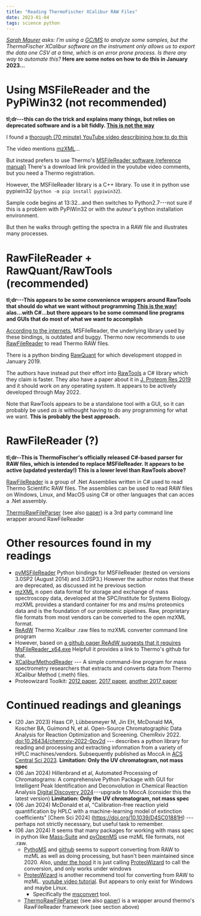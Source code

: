 ```yaml
---
title: "Reading ThermoFischer XCalibur RAW Files"
date: 2023-01-04
tags: science python
---
```


_[Sarah Maurer](https://directory.ccsu.edu/person/sarah-maurer) asks:  I'm using a [GC/MS](https://en.wikipedia.org/wiki/Gas_chromatography–mass_spectrometry) to analyze some samples, but the ThermoFischer XCalibur software on the instrument only allows us to export the data one CSV at a time, which is an error prone process.  Is there any way to automate this?_  **Here are some notes on how to do this in January 2023...**


# Using MSFileReader and the PyPiWin32 (not recommended)

**tl;dr---this can do the trick and explains many things, but relies on deprecated software and is a bit fiddly.  [This is not the way](https://tenor.com/bul54.gif)** 

I found a [thorough (70 minute) YouTube video describining how to do this](https://www.youtube.com/watch?v=Aj5rd6p1Q1s)

The video mentions [mzXML](http://tools.proteomecenter.org/wiki/index.php?title=Formats%3AmzXML#Thermo.2FXCalibur)...

But instead prefers to use Thermo's [MSFileReader software (reference manual)](https://tools.thermofisher.com/content/sfs/manuals/Man-XCALI-97542-MSFileReader-30-Ref-ManXCALI97542-A-EN.pdf) There's a download link provided in the youtube video comments, but you need a Thermo registration.

However, the MSFileReader library is a C++ library. To use it in python use pypiwin32 (`python -m pip install pypiwin32`). 

Sample code begins at 13:32...and then switches to Python2.7---not sure if this is a problem with PyPiWin32 or with the auteur's python installation environment.

But then he walks through getting the spectra in a RAW file and illustrates many processes.


# RawFileReader + RawQuant/RawTools (recommended)

**tl;dr---This appears to be some convenience wrappers around RawTools that should do what we want without programming [This is the way!](https://tenor.com/bpEmY.gif) alas...with C#...but there appears to be some command line programs and GUIs that do most of what we want to accomplish**

[According to the internets](https://github.com/frallain/pymsfilereader), MSFileReader, the underlying library used by these bindings, is outdated and buggy. Thermo now recommends to use [RawFileReader](https://planetorbitrap.com/rawfilereader) to read Thermo RAW files. 

There is a python binding [RawQuant](https://github.com/kevinkovalchik/RawQuant) for which development stopped in January 2019.

The authors have instead put their effort into [RawTools](https://github.com/kevinkovalchik/RawTools) a C# library which they claim is faster.  They also have a paper about it in [J. Proteom Res 2019](https://pubs.acs.org/doi/10.1021/acs.jproteome.8b00721) and it should work on any operating system.  It appears to be actively developed through May 2022. 

Note that RawTools appears to be a standalone tool with a GUI, so it can probably be used _as is_ withought having to do any programming for what we want. **This is probably the best approach.**

# RawFileReader (?)

**tl;dr--This is ThermoFischer's officially released C#-based parser for RAW files, which is intended to replace MSFileReader.  It appears to be active (updated yesterday!) This is a lower level than RawTools above?** 

[RawFileReader](https://github.com/thermofisherlsms/RawFileReader) is a group of .Net Assemblies written in C# used to read Thermo Scientific RAW files. The assemblies can be used to read RAW files on Windows, Linux, and MacOS using C# or other languages that can acces a .Net assembly.

[ThermoRawFileParser](https://github.com/compomics/ThermoRawFileParser) (see also [paper](https://pubmed.ncbi.nlm.nih.gov/31755270/)) is a 3rd party command line wrapper around RawFileReader


# Other resources found in my readings

* [pyMSFileReader](https://github.com/frallain/pymsfilereader) Python bindings for MSFileReader (tested on versions 3.0SP2 (August 2014) and 3.0SP3.)  However the author notes that these are deprecated, as discussed int he previous section
* [mzXML](http://tools.proteomecenter.org/wiki/index.php?title=Formats%3AmzXML#Thermo.2FXCalibur) n open data format for storage and exchange of mass spectroscopy data, developed at the SPC/Institute for Systems Biology. mzXML provides a standard container for ms and ms/ms proteomics data and is the foundation of our proteomic pipelines. Raw, proprietary file formats from most vendors can be converted to the open mzXML format.
* [ReAdW](http://tools.proteomecenter.org/wiki/index.php?title=Software:ReAdW)  Thermo Xcalibur .raw files to mzXML converter command line program
* However, based on [a github pager ReAdW suggests that it requires MsFileReader_x64.exe](https://github.com/PedrioliLab/ReAdW)  Helpfull it provides a link to Thermo's github for that.
* [XCaliburMethodReader](https://github.com/nickdelgrosso/XCaliburMethodReader) --- A simple command-line program for mass spectrometry researchers that extracts and converts data from Thermo XCalibur Method (.meth) files.
* Proteowizard Toolkit: [2012 paper](https://www.nature.com/articles/nbt.2377), [2017 paper](https://pubmed.ncbi.nlm.nih.gov/28188540/), [another 2017 paper](https://link.springer.com/protocol/10.1007/978-1-4939-6747-6_23#citeas) 

# Continued readings and gleanings

- (20 Jan 2023) Haas CP, Lübbesmeyer M, Jin EH, McDonald MA, Koscher BA, Guimond N, et al. Open-Source Chromatographic Data Analysis for Reaction Optimization and Screening. ChemRxiv 2022. [doi:10.26434/chemrxiv-2022-0pv2d](https://dx.doi.org/10.26434/chemrxiv-2022-0pv2d) --- describes a python library for reading and processing and extracting information from a variety of HPLC machines/vendors.  Subsequently published as MoccA in [ACS Central Sci 2023](https://pubs.acs.org/doi/10.1021/acscentsci.2c01042). **Limitation:  Only the UV chromatogram, not mass spec**
- (06 Jan 2024) Hillenbrand et al, Automated Processing of Chromatograms: A comprehensive Python Package with GUI for Intelligent Peak Identification and Deconvolution in Chemical Reaction Analysis [Digital Discovery 2024](https://dx.doi.org/10.1039/D4DD00214H)---upgrade to MoccA (consider this the latest version) **Limitation:  Only the UV chromatogram, not mass spec**
- (06 Jan 2024) McDonald et al, "Calibration-free reaction yield quantification by HPLC with a machine-learning model of extinction coefficients" [Chem Sci 2024] (https://doi.org/10.1039/D4SC01881H) --- perhaps not strictly necessary, but useful task to remember.
- (06 Jan 2024) It seems that many packages for working with mass spec in python like [Mass-Suite](https://jcheminf.biomedcentral.com/articles/10.1186/s13321-023-00741-9) and [pyOpenMS](https://github.com/OpenMS/pyopenms-docs) use mzML file formats, not .raw. 
    - [PythoMS](https://pubs.acs.org/doi/10.1021/acs.jcim.9b00055) and [github](https://github.com/larsyunker/PythoMS) seems to support converting from RAW to mzML as well as doing processing, but hasn't been maintained since 2020. Also, [under the hood](https://github.com/larsyunker/PythoMS/blob/master/pythoms/mzml.py) it is just calling  [ProteoWizard](https://proteowizard.sourceforge.io) to call the conversion, and only works under windows
    - [ProteoWizard](https://proteowizard.sourceforge.io) is another recommend tool for converting from RAW to mzML.  [youtube video tutorial](https://www.youtube.com/watch?v=sudY7UtkMQg). But appears to only exist for Windows and maybe Linux.
        - Specifically the [msconvert](https://proteowizard.sourceforge.io/tools/msconvert.html) tool.
    - [ThermoRawFileParser](https://github.com/compomics/ThermoRawFileParser) (see also [paper](https://pubmed.ncbi.nlm.nih.gov/31755270/)) is a wrapper around thermo's RawFileReader framework (see section above) 
